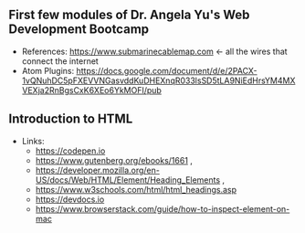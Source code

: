 First few modules of Dr. Angela Yu's Web Development Bootcamp
-
- References: https://www.submarinecablemap.com <- all the wires that connect the internet
- Atom Plugins: https://docs.google.com/document/d/e/2PACX-1vQNuhDC5pFXEVVNGasvddKuDHEXnqR033lsSD5tLA9NiEdHrsYM4MXVEXja2RnBgsCxK6XEo6YkMOFI/pub

Introduction to HTML
-
- Links: 
  - https://codepen.io 
  - https://www.gutenberg.org/ebooks/1661 ,
  - https://developer.mozilla.org/en-US/docs/Web/HTML/Element/Heading_Elements , 
  - https://www.w3schools.com/html/html_headings.asp
  - https://devdocs.io
  - https://www.browserstack.com/guide/how-to-inspect-element-on-mac